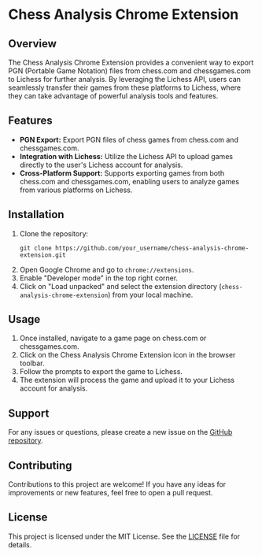# Chess Analysis Chrome Extension

## Overview

The Chess Analysis Chrome Extension provides a convenient way to export PGN (Portable Game Notation) files from chess.com and chessgames.com to Lichess for further analysis. By leveraging the Lichess API, users can seamlessly transfer their games from these platforms to Lichess, where they can take advantage of powerful analysis tools and features.

## Features

- **PGN Export:** Export PGN files of chess games from chess.com and chessgames.com.
- **Integration with Lichess:** Utilize the Lichess API to upload games directly to the user's Lichess account for analysis.
- **Cross-Platform Support:** Supports exporting games from both chess.com and chessgames.com, enabling users to analyze games from various platforms on Lichess.

## Installation

1. Clone the repository:
    ```
    git clone https://github.com/your_username/chess-analysis-chrome-extension.git
    ```
2. Open Google Chrome and go to `chrome://extensions`.
3. Enable "Developer mode" in the top right corner.
4. Click on "Load unpacked" and select the extension directory (`chess-analysis-chrome-extension`) from your local machine.

## Usage

1. Once installed, navigate to a game page on chess.com or chessgames.com.
2. Click on the Chess Analysis Chrome Extension icon in the browser toolbar.
3. Follow the prompts to export the game to Lichess.
4. The extension will process the game and upload it to your Lichess account for analysis.

## Support

For any issues or questions, please create a new issue on the [GitHub repository](https://github.com/your_username/chess-analysis-chrome-extension/issues).

## Contributing

Contributions to this project are welcome! If you have any ideas for improvements or new features, feel free to open a pull request.

## License

This project is licensed under the MIT License. See the [LICENSE](LICENSE) file for details.
